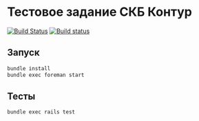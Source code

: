 # Тестовое задание СКБ Контур

[![Build Status](https://travis-ci.org/ukoloff/skb-test.svg)](https://travis-ci.org/ukoloff/skb-test)
[![Build status](https://ci.appveyor.com/api/projects/status/lm91xa5w15m0tayr?svg=true)](https://ci.appveyor.com/project/ukoloff/skb-test)

## Запуск

```sh
bundle install
bundle exec foreman start
```

## Тесты

```sh
bundle exec rails test
```
